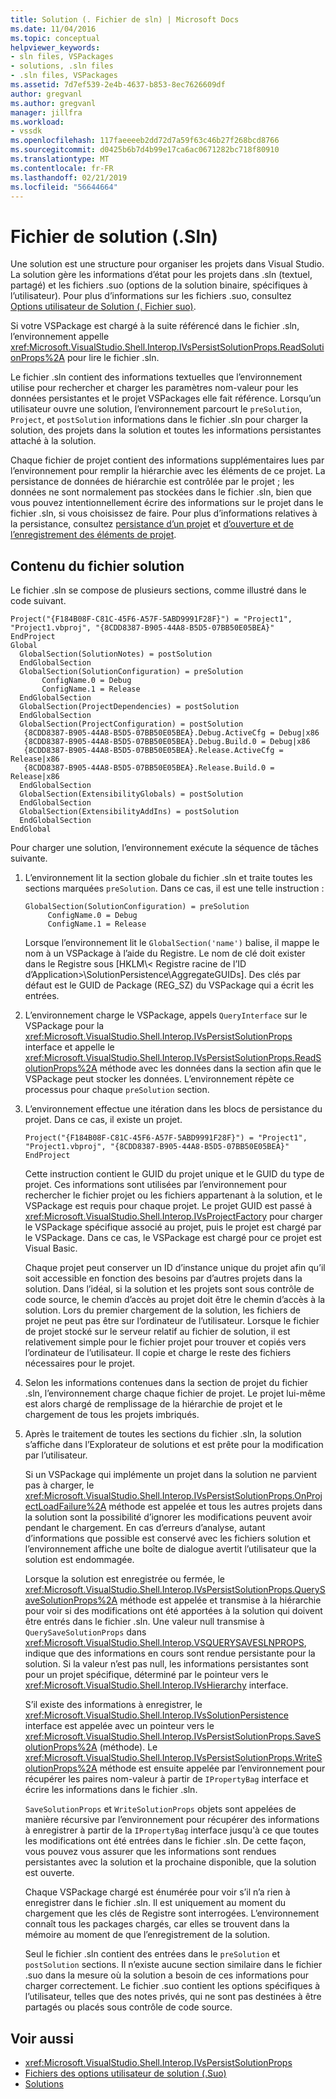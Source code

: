 ```yaml
---
title: Solution (. Fichier de sln) | Microsoft Docs
ms.date: 11/04/2016
ms.topic: conceptual
helpviewer_keywords:
- sln files, VSPackages
- solutions, .sln files
- .sln files, VSPackages
ms.assetid: 7d7ef539-2e4b-4637-b853-8ec7626609df
author: gregvanl
ms.author: gregvanl
manager: jillfra
ms.workload:
- vssdk
ms.openlocfilehash: 117faeeeeb2dd72d7a59f63c46b27f268bcd8766
ms.sourcegitcommit: d0425b6b7d4b99e17ca6ac0671282bc718f80910
ms.translationtype: MT
ms.contentlocale: fr-FR
ms.lasthandoff: 02/21/2019
ms.locfileid: "56644664"
---
```

# <a name="solution-sln-file"></a>Fichier de solution (.Sln)
Une solution est une structure pour organiser les projets dans Visual Studio. La solution gère les informations d’état pour les projets dans .sln (textuel, partagé) et les fichiers .suo (options de la solution binaire, spécifiques à l’utilisateur). Pour plus d’informations sur les fichiers .suo, consultez [Options utilisateur de Solution (. Fichier suo)](../../extensibility/internals/solution-user-options-dot-suo-file.md).

 Si votre VSPackage est chargé à la suite référencé dans le fichier .sln, l’environnement appelle <xref:Microsoft.VisualStudio.Shell.Interop.IVsPersistSolutionProps.ReadSolutionProps%2A> pour lire le fichier .sln.

 Le fichier .sln contient des informations textuelles que l’environnement utilise pour rechercher et charger les paramètres nom-valeur pour les données persistantes et le projet VSPackages elle fait référence. Lorsqu’un utilisateur ouvre une solution, l’environnement parcourt le `preSolution`, `Project`, et `postSolution` informations dans le fichier .sln pour charger la solution, des projets dans la solution et toutes les informations persistantes attaché à la solution.

 Chaque fichier de projet contient des informations supplémentaires lues par l’environnement pour remplir la hiérarchie avec les éléments de ce projet. La persistance de données de hiérarchie est contrôlée par le projet ; les données ne sont normalement pas stockées dans le fichier .sln, bien que vous pouvez intentionnellement écrire des informations sur le projet dans le fichier .sln, si vous choisissez de faire. Pour plus d’informations relatives à la persistance, consultez [persistance d’un projet](../../extensibility/internals/project-persistence.md) et [d’ouverture et de l’enregistrement des éléments de projet](../../extensibility/internals/opening-and-saving-project-items.md).

## <a name="solution-file-contents"></a>Contenu du fichier solution
 Le fichier .sln se compose de plusieurs sections, comme illustré dans le code suivant.

```
Project("{F184B08F-C81C-45F6-A57F-5ABD9991F28F}") = "Project1", "Project1.vbproj", "{8CDD8387-B905-44A8-B5D5-07BB50E05BEA}"
EndProject
Global
  GlobalSection(SolutionNotes) = postSolution
  EndGlobalSection
  GlobalSection(SolutionConfiguration) = preSolution
       ConfigName.0 = Debug
       ConfigName.1 = Release
  EndGlobalSection
  GlobalSection(ProjectDependencies) = postSolution
  EndGlobalSection
  GlobalSection(ProjectConfiguration) = postSolution
   {8CDD8387-B905-44A8-B5D5-07BB50E05BEA}.Debug.ActiveCfg = Debug|x86
   {8CDD8387-B905-44A8-B5D5-07BB50E05BEA}.Debug.Build.0 = Debug|x86
   {8CDD8387-B905-44A8-B5D5-07BB50E05BEA}.Release.ActiveCfg = Release|x86
   {8CDD8387-B905-44A8-B5D5-07BB50E05BEA}.Release.Build.0 = Release|x86
  EndGlobalSection
  GlobalSection(ExtensibilityGlobals) = postSolution
  EndGlobalSection
  GlobalSection(ExtensibilityAddIns) = postSolution
  EndGlobalSection
EndGlobal
```

 Pour charger une solution, l’environnement exécute la séquence de tâches suivante.

1. L’environnement lit la section globale du fichier .sln et traite toutes les sections marquées `preSolution`. Dans ce cas, il est une telle instruction :

   ```
   GlobalSection(SolutionConfiguration) = preSolution
        ConfigName.0 = Debug
        ConfigName.1 = Release
   ```

    Lorsque l’environnement lit le `GlobalSection('name')` balise, il mappe le nom à un VSPackage à l’aide du Registre. Le nom de clé doit exister dans le Registre sous [HKLM\\< Registre racine de l’ID d’Application\>\SolutionPersistence\AggregateGUIDs]. Des clés par défaut est le GUID de Package (REG_SZ) du VSPackage qui a écrit les entrées.

2. L’environnement charge le VSPackage, appels `QueryInterface` sur le VSPackage pour la <xref:Microsoft.VisualStudio.Shell.Interop.IVsPersistSolutionProps> interface et appelle le <xref:Microsoft.VisualStudio.Shell.Interop.IVsPersistSolutionProps.ReadSolutionProps%2A> méthode avec les données dans la section afin que le VSPackage peut stocker les données. L’environnement répète ce processus pour chaque `preSolution` section.

3. L’environnement effectue une itération dans les blocs de persistance du projet. Dans ce cas, il existe un projet.

   ```
   Project("{F184B08F-C81C-45F6-A57F-5ABD9991F28F}") = "Project1",
   "Project1.vbproj", "{8CDD8387-B905-44A8-B5D5-07BB50E05BEA}"
   EndProject
   ```

    Cette instruction contient le GUID du projet unique et le GUID du type de projet. Ces informations sont utilisées par l’environnement pour rechercher le fichier projet ou les fichiers appartenant à la solution, et le VSPackage est requis pour chaque projet. Le projet GUID est passé à <xref:Microsoft.VisualStudio.Shell.Interop.IVsProjectFactory> pour charger le VSPackage spécifique associé au projet, puis le projet est chargé par le VSPackage. Dans ce cas, le VSPackage est chargé pour ce projet est Visual Basic.

    Chaque projet peut conserver un ID d’instance unique du projet afin qu’il soit accessible en fonction des besoins par d’autres projets dans la solution. Dans l’idéal, si la solution et les projets sont sous contrôle de code source, le chemin d’accès au projet doit être le chemin d’accès à la solution. Lors du premier chargement de la solution, les fichiers de projet ne peut pas être sur l’ordinateur de l’utilisateur. Lorsque le fichier de projet stocké sur le serveur relatif au fichier de solution, il est relativement simple pour le fichier projet pour trouver et copiés vers l’ordinateur de l’utilisateur. Il copie et charge le reste des fichiers nécessaires pour le projet.

4. Selon les informations contenues dans la section de projet du fichier .sln, l’environnement charge chaque fichier de projet. Le projet lui-même est alors chargé de remplissage de la hiérarchie de projet et le chargement de tous les projets imbriqués.

5. Après le traitement de toutes les sections du fichier .sln, la solution s’affiche dans l’Explorateur de solutions et est prête pour la modification par l’utilisateur.

   Si un VSPackage qui implémente un projet dans la solution ne parvient pas à charger, le <xref:Microsoft.VisualStudio.Shell.Interop.IVsPersistSolutionProps.OnProjectLoadFailure%2A> méthode est appelée et tous les autres projets dans la solution sont la possibilité d’ignorer les modifications peuvent avoir pendant le chargement. En cas d’erreurs d’analyse, autant d’informations que possible est conservé avec les fichiers solution et l’environnement affiche une boîte de dialogue avertit l’utilisateur que la solution est endommagée.

   Lorsque la solution est enregistrée ou fermée, le <xref:Microsoft.VisualStudio.Shell.Interop.IVsPersistSolutionProps.QuerySaveSolutionProps%2A> méthode est appelée et transmise à la hiérarchie pour voir si des modifications ont été apportées à la solution qui doivent être entrés dans le fichier .sln. Une valeur null transmise à `QuerySaveSolutionProps` dans <xref:Microsoft.VisualStudio.Shell.Interop.VSQUERYSAVESLNPROPS>, indique que des informations en cours sont rendue persistante pour la solution. Si la valeur n’est pas null, les informations persistantes sont pour un projet spécifique, déterminé par le pointeur vers le <xref:Microsoft.VisualStudio.Shell.Interop.IVsHierarchy> interface.

   S’il existe des informations à enregistrer, le <xref:Microsoft.VisualStudio.Shell.Interop.IVsSolutionPersistence> interface est appelée avec un pointeur vers le <xref:Microsoft.VisualStudio.Shell.Interop.IVsPersistSolutionProps.SaveSolutionProps%2A> (méthode). Le <xref:Microsoft.VisualStudio.Shell.Interop.IVsPersistSolutionProps.WriteSolutionProps%2A> méthode est ensuite appelée par l’environnement pour récupérer les paires nom-valeur à partir de `IPropertyBag` interface et écrire les informations dans le fichier .sln.

   `SaveSolutionProps` et `WriteSolutionProps` objets sont appelées de manière récursive par l’environnement pour récupérer des informations à enregistrer à partir de la `IPropertyBag` interface jusqu'à ce que toutes les modifications ont été entrées dans le fichier .sln. De cette façon, vous pouvez vous assurer que les informations sont rendues persistantes avec la solution et la prochaine disponible, que la solution est ouverte.

   Chaque VSPackage chargé est énumérée pour voir s’il n’a rien à enregistrer dans le fichier .sln. Il est uniquement au moment du chargement que les clés de Registre sont interrogées. L’environnement connaît tous les packages chargés, car elles se trouvent dans la mémoire au moment de que l’enregistrement de la solution.

   Seul le fichier .sln contient des entrées dans le `preSolution` et `postSolution` sections. Il n’existe aucune section similaire dans le fichier .suo dans la mesure où la solution a besoin de ces informations pour charger correctement. Le fichier .suo contient les options spécifiques à l’utilisateur, telles que des notes privés, qui ne sont pas destinées à être partagés ou placés sous contrôle de code source.

## <a name="see-also"></a>Voir aussi
- <xref:Microsoft.VisualStudio.Shell.Interop.IVsPersistSolutionProps>
- [Fichiers des options utilisateur de solution (.Suo)](../../extensibility/internals/solution-user-options-dot-suo-file.md)
- [Solutions](../../extensibility/internals/solutions.md)